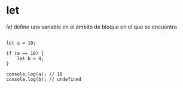 # let

_let_ define una variable en el ámbito de bloque en el que se encuentra

<pre><code>
let a = 10;

if (a == 10) {
    let b = 4;
}

console.log(a); // 10
console.log(b); // undefined
</code></pre>


